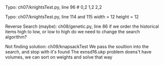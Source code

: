 ﻿Typo: ch07/knightsTest.py, line 96
	# 0,2   1,2   2,2

Typo: ch07/knightsTest.py, line 114 and 115
	width = 12
	height = 12

Reverse Search (maybe): ch08/genetic.py, line 86
	if we order the historical items high to low, or low to high
	do we need to change the search algorithm?

Not finding solution: ch09/knapsackTest
	We pass the soultion into the search, and stop with it's found
	The exnsd16.ukp problem doens't have volumes, we can sort on weights and solve that way


